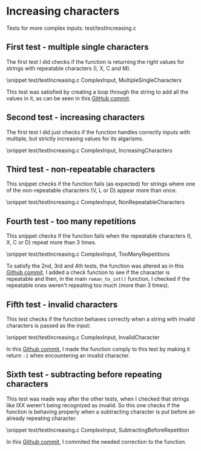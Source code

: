 # Increasing characters
Tests for more complex inputs: test/testIncreasing.c

First test - multiple single characters
---------------------------------------

The first test I did checks if the function is returning the right values
for strings with repeatable characters (I, X, C and M).

\snippet test/testIncreasing.c ComplexInput, MultipleSingleCharacters

This test was satisfied by creating a loop through the string to add all
the values in it, as can be seen in this [GitHub commit](https://github.com/diogenes1oliveira/libroman/commit/637a23468d94b2257037522e7fdd3f34160322ab#diff-3d6fc1bf772186c45fcd2c22d7ecd7b4).

Second test - increasing characters
-----------------------------------

The first test I did just checks if the function handles correctly inputs
with multiple, but strictly increasing values for its algarisms.

\snippet test/testIncreasing.c ComplexInput, IncreasingCharacters

Third test - non-repeatable characters
--------------------------------------

This snippet checks if the function fails (as expected) for strings where
one of the non-repeatable characters (V, L or D) appear more than once.

\snippet test/testIncreasing.c ComplexInput, NonRepeatableCharacters

Fourth test - too many repetitions
----------------------------------

This snippet checks if the function fails when the repeatable characters
(I, X, C or D) repeat more than 3 times.

\snippet test/testIncreasing.c ComplexInput, TooManyRepetitions

To satisfy the 2nd, 3rd and 4th tests, the function was altered as in this [Github commit](https://github.com/diogenes1oliveira/libroman/commit/2da558c048fbe2a989ed9bceddb52fc4b1b615b7#diff-3d6fc1bf772186c45fcd2c22d7ecd7b4).
I added a check function to see if the character is repeatable and then, 
in the main `roman_to_int()` function, I checked if the repeatable ones weren't
repeating too much (more than 3 times).

Fifth test - invalid characters
--------------------------------

This test checks if the function behaves correctly when a string
with invalid characters is passed as the input:

\snippet test/testIncreasing.c ComplexInput, InvalidCharacter

In this [Github commit](https://github.com/diogenes1oliveira/libroman/commit/818abdde2a85e1c1924458c4f25cfff65835bc95#diff-3d6fc1bf772186c45fcd2c22d7ecd7b4), 
I made the function comply to this test by making it return `-1` when
encountering an invalid character.

Sixth test - subtracting before repeating characters
----------------------------------------------------

This test was made way after the other tests, when I checked that strings like
IXX weren't being recognized as invalid. So this one checks if the function
is behaving properly when a subtracting character is put before an already
repeating character.

\snippet test/testIncreasing.c ComplexInput, SubtractingBeforeRepetition

In this [Github commit](https://github.com/diogenes1oliveira/libroman/commit/2cd1eaf9f7230c4bff2776c36d46a7cce91239d0#diff-3d6fc1bf772186c45fcd2c22d7ecd7b4), 
I commited the needed correction to the function.


